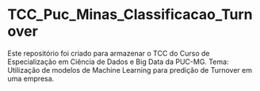 # TCC_Puc_Minas_Classificacao_Turnover
Este repositório foi criado para armazenar o TCC do Curso de Especialização em Ciência de Dados e Big Data da PUC-MG. Tema: Utilização de modelos de Machine Learning para predição de Turnover em uma empresa.
